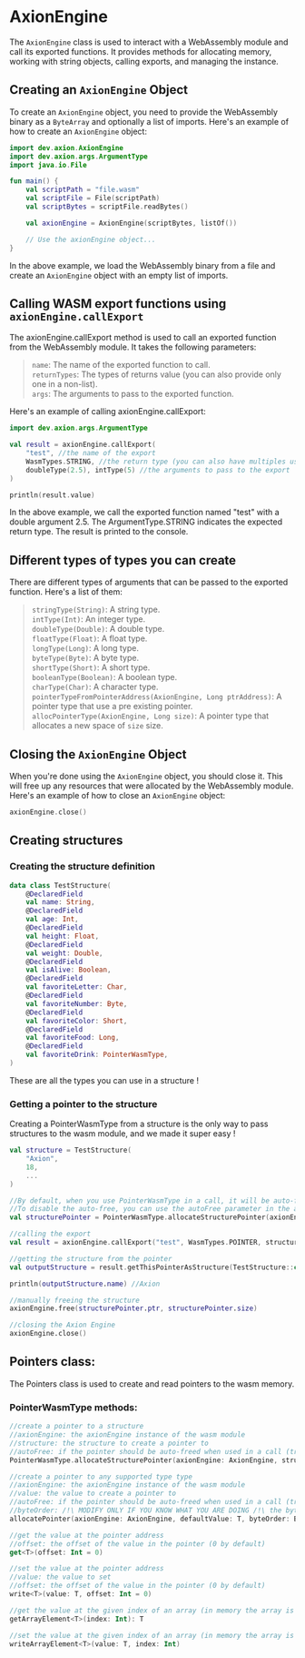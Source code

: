 # AxionEngine
The `AxionEngine` class is used to interact with a WebAssembly module and call its exported functions. It provides methods for allocating memory, working with string objects, calling exports, and managing the instance.

## Creating an `AxionEngine` Object

To create an `AxionEngine` object, you need to provide the WebAssembly binary as a `ByteArray` and optionally a list of imports. Here's an example of how to create an `AxionEngine` object:

```kotlin
import dev.axion.AxionEngine
import dev.axion.args.ArgumentType
import java.io.File

fun main() {
    val scriptPath = "file.wasm"
    val scriptFile = File(scriptPath)
    val scriptBytes = scriptFile.readBytes()

    val axionEngine = AxionEngine(scriptBytes, listOf())

    // Use the axionEngine object...
}
```

In the above example, we load the WebAssembly binary from a file and create an `AxionEngine` object with an empty list of imports.

## Calling WASM export functions using `axionEngine.callExport`
The axionEngine.callExport method is used to call an exported function from the WebAssembly module. It takes the following parameters:

>`name`: The name of the exported function to call.  
>`returnTypes`: The types of returns value (you can also provide only one in a non-list).  
>`args`: The arguments to pass to the exported function.  

Here's an example of calling axionEngine.callExport:  
```kotlin
import dev.axion.args.ArgumentType

val result = axionEngine.callExport(
    "test", //the name of the export
    WasmTypes.STRING, //the return type (you can also have multiples using listOf(...))
    doubleType(2.5), intType(5) //the arguments to pass to the export
)

println(result.value)
```

In the above example, we call the exported function named "test" with a double argument 2.5. The ArgumentType.STRING indicates the expected return type. The result is printed to the console.  

## Different types of types you can create
There are different types of arguments that can be passed to the exported function. Here's a list of them:

> `stringType(String)`: A string type.   
> `intType(Int)`: An integer type.   
> `doubleType(Double)`: A double type.   
> `floatType(Float)`: A float type.   
> `longType(Long)`: A long type.   
> `byteType(Byte)`: A byte type.   
> `shortType(Short)`: A short type.   
> `booleanType(Boolean)`: A boolean type.   
> `charType(Char)`: A character type. 
> `pointerTypeFromPointerAddress(AxionEngine, Long ptrAddress)`: A pointer type that use a pre existing pointer. 
> `allocPointerType(AxionEngine, Long size)`: A pointer type that allocates a new space of `size` size. 

## Closing the `AxionEngine` Object
When you're done using the `AxionEngine` object, you should close it. This will free up any resources that were allocated by the WebAssembly module. Here's an example of how to close an `AxionEngine` object:

```kotlin
axionEngine.close()
```

## Creating structures

### Creating the structure definition
```kotlin
data class TestStructure(
    @DeclaredField
    val name: String,
    @DeclaredField
    val age: Int,
    @DeclaredField
    val height: Float,
    @DeclaredField
    val weight: Double,
    @DeclaredField
    val isAlive: Boolean,
    @DeclaredField
    val favoriteLetter: Char,
    @DeclaredField
    val favoriteNumber: Byte,
    @DeclaredField
    val favoriteColor: Short,
    @DeclaredField
    val favoriteFood: Long,
    @DeclaredField
    val favoriteDrink: PointerWasmType,
)
```

These are all the types you can use in a structure !

### Getting a pointer to the structure
Creating a PointerWasmType from a structure is the only way to pass structures to the wasm module, and we made it super easy !  
```kotlin
val structure = TestStructure(
    "Axion",
    18,
    ...
)

//By default, when you use PointerWasmType in a call, it will be auto-freed, so if you want to have the same result in the return value, it will not be possible.
//To disable the auto-free, you can use the autoFree parameter in the allocateStructurePointer method
val structurePointer = PointerWasmType.allocateStructurePointer(axionEngine, structure, autoFree = false)

//calling the export
val result = axionEngine.callExport("test", WasmTypes.POINTER, structurePointer) as PointerWasmType //the result is a PointerWasmType

//getting the structure from the pointer
val outputStructure = result.getThisPointerAsStructure(TestStructure::class.java)

println(outputStructure.name) //Axion

//manually freeing the structure
axionEngine.free(structurePointer.ptr, structurePointer.size)

//closing the Axion Engine
axionEngine.close()
```

## Pointers class:
The Pointers class is used to create and read pointers to the wasm memory.

### PointerWasmType methods:
```kotlin
//create a pointer to a structure
//axionEngine: the axionEngine instance of the wasm module
//structure: the structure to create a pointer to
//autoFree: if the pointer should be auto-freed when used in a call (true by default)
PointerWasmType.allocateStructurePointer(axionEngine: AxionEngine, structure: Any, autoFree: Boolean = true): PointerWasmType

//create a pointer to any supported type type
//axionEngine: the axionEngine instance of the wasm module
//value: the value to create a pointer to
//autoFree: if the pointer should be auto-freed when used in a call (true by default)
//byteOrder: /!\ MODIFY ONLY IF YOU KNOW WHAT YOU ARE DOING /!\ the byte order of the value (little endian by default)
allocatePointer(axionEngine: AxionEngine, defaultValue: T, byteOrder: ByteOrder = ByteOrder.LITTLE_ENDIAN, autoFree: Boolean = true): PointerWasmType

//get the value at the pointer address
//offset: the offset of the value in the pointer (0 by default)
get<T>(offset: Int = 0)

//set the value at the pointer address
//value: the value to set
//offset: the offset of the value in the pointer (0 by default)
write<T>(value: T, offset: Int = 0)

//get the value at the given index of an array (in memory the array is a pointer, so you can use PointerWasmType as an array way)
getArrayElement<T>(index: Int): T

//set the value at the given index of an array (in memory the array is a pointer, so you can use PointerWasmType as an array way)
writeArrayElement<T>(value: T, index: Int)
```